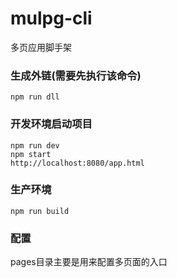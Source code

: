 # mulpg-cli
多页应用脚手架
### 生成外链(需要先执行该命令)
```
npm run dll
```
### 开发环境启动项目
```
npm run dev 
npm start
http://localhost:8080/app.html
```
### 生产环境
```
npm run build
```
### 配置
pages目录主要是用来配置多页面的入口
